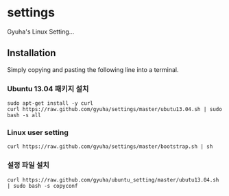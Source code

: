 settings
========

Gyuha's Linux Setting...

## Installation

Simply copying and pasting the following line into a terminal.

### Ubuntu 13.04 패키지 설치

    sudo apt-get install -y curl
    curl https://raw.github.com/gyuha/settings/master/ubutu13.04.sh | sudo bash -s all

### Linux user setting
    curl https://raw.github.com/gyuha/settings/master/bootstrap.sh | sh


### 설정 파일 설치

    curl https://raw.github.com/gyuha/ubuntu_setting/master/ubutu13.04.sh | sudo bash -s copyconf
